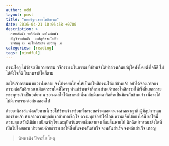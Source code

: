 ```yaml
---
author: odd
layout: post
title: "บทอธิฐานขออโหสิกรรม"
date: 2016-04-21 10:06:58 +0700
description: >
  กายะกัมมัง วะจีกัมมัง มะโนกัมมัง
  สัญจิจจะกัมมัง  อะสัญจิจจะกัมมัง
  ขะมันตุ เม อะโหสิกัมมัง ภะวะตุ เม
categories: [reading]
tags: [mindful]
---
```

กรรมใดๆ ไม่ว่าจะเป็นกายกรรม วจีกรรม มโนกรรม ที่ข้าพเจ้าได้ทำล่วงเกินแก่ผู้ใดทั้งโดยตั้งใจก็ดี ไม่ได้ตั้งใจก็ดี ในภพชาติใดก็ตาม

ขอให้เจ้ากรรมนายเวรทั้งหลาย จงโปรดยกโทษให้เป็นอโหสิกรรมให้แก่ข้าพเจ้า อย่าได้จองเวรจองกรรมต่อกันอีกเลย แม้แต่กรรมใดที่ใครๆ ทำแก่ข้าพเจ้าก็ตาม ข้าพเจ้าขออโหสิกรรมให้ทั้งสิ้นยกถวายพระพุทธเจ้าเป็นอภัยทาน ขอจงดลใจให้เขาเหล่านั้นกลับมีเมตตาจิตคิดเป็นมิตรกับข้าพเจ้า เพื่อจะได้ไม่มีเวรกรรมต่อกันตลอดไป

ด้วยอานิสงส์แห่งอภัยทานนี้ ขอให้ข้าพเจ้า พร้อมทั้งครอบครัวตลอดจนวงศาคณาญาติ ผู้มีอุปการคุณของข้าพเจ้า พ้นจากความทุกข์ยากลำบากเข็ญใจ ความทุกข์อย่าได้ใกล้ ความเจ็บไข้อย่าได้มี ขอให้มีความสุข สวัสดีมีชัย เสนียดจัญไรและอุปัทวันตรายทั้งหลายจงเสื่อมสิ้นหายไป นึกคิดปรารถนาสิ่งใดที่เป็นไปโดยชอบ ประกอบด้วยธรรม ขอให้สิ่งนั้นจงพลันสำเร็จ จงพลันสำเร็จ จงพลันสำเร็จ เทอญ

>
> นิพพานัง ปัจจะโย โหตุ
>
